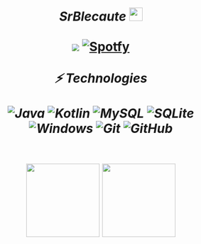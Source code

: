 <h1 align="center"><strong><em>SrBlecaute</em></strong> <img src="https://raw.githubusercontent.com/aemmadi/aemmadi/master/wave.gif" width="30px"/>
	<br>
	<br>
	<img src="https://img.shields.io/badge/-SrBlecaute%239581-000?style=for-the-badge&amp;logo=Discord&amp;logoColor=white"/>
	<a href="https://open.spotify.com/user/fyvgujfms0xl6hvr9bdkvx8vp" target="_blank"><img alt="Spotfy" src="https://img.shields.io/badge/Spotify-1ED760?style=for-the-badge&amp;logo=spotify&amp;logoColor=white"/></a>
	<br>
	<br>
	<div>
	<em>⚡ Technologies<em/>
	<br>
	<br>
	<img alt="Java" src="https://img.shields.io/badge/java-%23ED8B00.svg?&style=for-the-badge&logo=java&logoColor=white"/>
	<img alt="Kotlin" src="https://img.shields.io/badge/Kotlin-0095D5?&style=for-the-badge&logo=kotlin&logoColor=%23ffffff"/>
	<img alt="MySQL" src="https://img.shields.io/badge/mysql-4c4c4c.svg?&style=for-the-badge&logo=mysql&logoColor=white"/>
	<img alt="SQLite" src="https://img.shields.io/badge/-SQLite-4287f5?style=for-the-badge&logo=sqlite&logoColor=23ffffff"/>
	<img alt="Windows" src="https://img.shields.io/badge/-Windows-00A4EF?style=for-the-badge&logo=windows&logoColor=23ffffff"/>
	<img alt="Git" src="https://img.shields.io/badge/-Git-%23F05032?style=for-the-badge&logo=git&logoColor=%23ffffff"/>
	<img alt="GitHub" src="https://img.shields.io/badge/github%20-%23121011.svg?&style=for-the-badge&logo=github&logoColor%23ffffff"/>
	<br>
	<p align="center">
		<br>
		<img src="https://github-readme-stats.vercel.app/api?username=SrBlecaute01&show_icons=true&theme=radical&count_private=true" height="165px">
		<img src="https://github-readme-stats.vercel.app/api/top-langs/?username=SrBlecaute01&show_icons=true&theme=radical&count_private=true" height="165px">
	</p>
	</div>
</h1>
